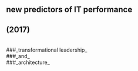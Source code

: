 <!-- .slide: data-background="resources/footer.svg" data-background-size="contain" data-background-position="bottom"  -->

## new predictors of IT performance
## (2017)

<br/>
###_transformational leadership_ <!-- .element: class="fragment"; style="color:maroon" -->
<br/>
###_and_ <!-- .element: class="fragment"; style="color:maroon" -->
<br/>
###_architecture_ <!-- .element: class="fragment"; style="color:maroon" -->

<aside class="notes">
  <p>
  </p>
</aside>

<br/>
<br/>
<br/>
<br/>
<br/>
<br/>
<br/>
<br/>
<br/>
<br/>
<br/>
<br/>
<br/>
<br/>
<br/>
<br/>
<br/>
<br/>
<br/>
